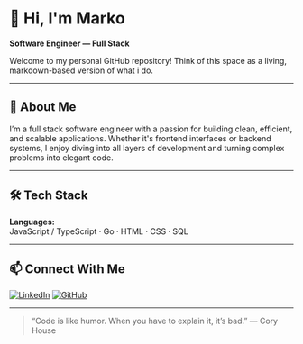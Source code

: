 # 👋 Hi, I'm Marko

**Software Engineer — Full Stack**

Welcome to my personal GitHub repository! Think of this space as a living, markdown-based version of what i do.

---

## 🧠 About Me

I’m a full stack software engineer with a passion for building clean, efficient, and scalable applications. Whether it's frontend interfaces or backend systems, I enjoy diving into all layers of development and turning complex problems into elegant code.

---

## 🛠️ Tech Stack

**Languages:**  
JavaScript / TypeScript · Go · HTML · CSS · SQL

---

## 📫 Connect With Me

[![LinkedIn](https://img.shields.io/badge/-LinkedIn-0A66C2?style=flat&logo=linkedin&logoColor=white)]([https://www.linkedin.com/in/YOURUSERNAME](https://www.linkedin.com/in/marko-rankovi%C4%87-055034b0/))  
[![GitHub](https://img.shields.io/badge/-GitHub-181717?style=flat&logo=github&logoColor=white)]([https://github.com/YOURUSERNAME](https://github.com/rasa-mrankovic))

---

> “Code is like humor. When you have to explain it, it’s bad.” — Cory House
